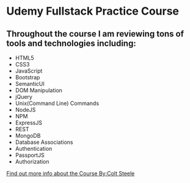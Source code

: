 # Udemy Fullstack Practice Course

## Throughout the course I am reviewing tons of tools and technologies including:

* HTML5
* CSS3
* JavaScript
* Bootstrap
* SemanticUI
* DOM Manipulation
* jQuery
* Unix(Command Line) Commands
* NodeJS
* NPM
* ExpressJS
* REST
* MongoDB
* Database Associations
* Authentication
* PassportJS
* Authorization


[Find out more info about the Course By:Colt Steele](https://www.udemy.com/the-web-developer-bootcamp/)
